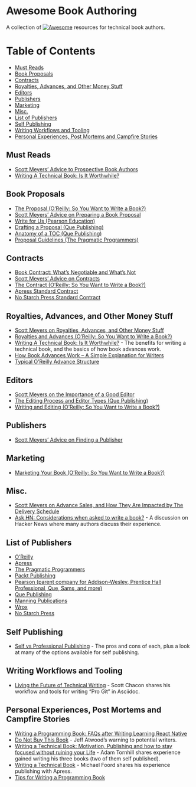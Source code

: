 Awesome Book Authoring
======================

A collection of [![Awesome](https://cdn.rawgit.com/sindresorhus/awesome/d7305f38d29fed78fa85652e3a63e154dd8e8829/media/badge.svg)](https://github.com/sindresorhus/awesome) resources for technical book authors.

Table of Contents
=================

-   [Must Reads](#must-reads)
-   [Book Proposals](#book-proposals)
-   [Contracts](#contracts)
-   [Royalties, Advances, and Other Money Stuff](#royalties-advances-and-other-money-stuff)
-   [Editors](#editors)
-   [Publishers](#publishers)
-   [Marketing](#marketing)
-   [Misc.](#misc)
-   [List of Publishers](#list-of-publishers)
-   [Self Publishing](#self-publishing)
-   [Writing Workflows and Tooling](#writing-workflows-and-tooling)
-   [Personal Experiences, Post Mortems and Campfire Stories](#personal-experiences-post-mortems-and-campfire-stories)

Must Reads
----------

-   [Scott Meyers’ Advice to Prospective Book Authors](http://www.aristeia.com/authorAdvice.html)
-   [Writing A Technical Book: Is It Worthwhile?](http://www.fasterj.com/articles/bookwriting.shtml)

Book Proposals
--------------

-   [The Proposal (O’Reilly: So You Want to Write a Book?)](http://web.archive.org/web/20130809065323/http://oreilly.com/oreilly/author/ch02.html)
-   [Scott Meyers’ Advice on Preparing a Book Proposal](http://www.aristeia.com/authorAdvice.html#bookProposal)
-   [Write for Us (Pearson Education)](http://www.informit.com/about/write_for_us.aspx)
-   [Drafting a Proposal (Que Publishing)](http://www.quepublishing.com/promotions/write-for-us-drafting-a-proposal-137677)
-   [Anatomy of a TOC (Que Publishing)](http://www.quepublishing.com/promotions/write-for-us-anatomy-of-a-toc-137678)
-   [Proposal Guidelines (The Pragmatic Programmers)](https://pragprog.com/write-for-us/proposal-guidelines)

Contracts
---------

-   [Book Contract: What’s Negotiable and What’s Not](http://www.writersdigest.com/online-editor/book-contract-whats-negotiable-and-whats-not)
-   [Scott Meyers’ Advice on Contracts](http://www.aristeia.com/authorAdvice.html#contracts)
-   [The Contract (O’Reilly: So You Want to Write a Book?)](http://web.archive.org/web/20130704110948/http://oreilly.com/oreilly/author/ch03.html)
-   [Apress Standard Contract](https://web.archive.org/web/20161010102603/http://www.apress.com/files/Apress_Contract.pdf)
-   [No Starch Press Standard Contract](https://www.nostarch.com/download/nspagreement.pdf)

Royalties, Advances, and Other Money Stuff
------------------------------------------

-   [Scott Meyers on Royalties, Advances, and Other Money Stuff](http://www.aristeia.com/authorAdvice.html#moneyStuff)
-   [Royalties and Advances (O’Reilly: So You Want to Write a Book?)](http://web.archive.org/web/20130704110948/http://oreilly.com/oreilly/author/ch03.html#royadv)
-   [Writing A Technical Book: Is It Worthwhile?](http://www.fasterj.com/articles/bookwriting.shtml) - The benefits for writing a technical book, and the basics of how book advances work.
-   [How Book Advances Work – A Simple Explanation for Writers](http://www.writersdigest.com/online-editor/how-book-advances-work-a-simple-explanation-for-writers)
-   [Typical O’Reilly Advance Structure](http://web.archive.org/web/20130704110948/http://oreilly.com/oreilly/author/ch03.html#advance)

Editors
-------

-   [Scott Meyers on the Importance of a Good Editor](http://www.aristeia.com/authorAdvice.html#publishersAndEditors)
-   [The Editing Process and Editor Types (Que Publishing)](http://www.quepublishing.com/promotions/write-for-us-the-editing-process-137679)
-   [Writing and Editing (O’Reilly: So You Want to Write a Book?)](http://web.archive.org/web/20130710213743/http://oreilly.com/oreilly/author/ch04.html)

Publishers
----------

-   [Scott Meyers’ Advice on Finding a Publisher](http://www.aristeia.com/authorAdvice.html#findingAPublisher)

Marketing
---------

-   [Marketing Your Book (O’Reilly: So You Want to Write a Book?)](http://web.archive.org/web/20130711002825/http://oreilly.com/oreilly/author/ch06.html)

Misc.
-----

-   [Scott Meyers on Advance Sales, and How They Are Impacted by The Delivery Schedule](http://www.aristeia.com/authorAdvice.html#schedule)
-   [Ask HN: Considerations when asked to write a book?](https://news.ycombinator.com/item?id=12118554) - A discussion on Hacker News where many authors discuss their experience.

List of Publishers
------------------

-   [O’Reilly](http://www.oreilly.com/work-with-us.html)
-   [Apress](http://www.apress.com/write-for-us/)
-   [The Pragmatic Programmers](https://write-with-us.pragprog.com/)
-   [Packt Publishing](http://authors.packtpub.com/)
-   [Pearson (parent company for Addison-Wesley, Prentice Hall Professional, Que, Sams, and more)](http://www.informit.com/about/write_for_us.aspx)
-   [Que Publishing](http://www.quepublishing.com/about/write_for_us.aspx)
-   [Manning Publications](https://www.manning.com/write-for-us)
-   [Wrox](http://www.wrox.com/WileyCDA/Section/id-105073.html)
-   [No Starch Press](https://www.nostarch.com/writeforus.htm)

Self Publishing
---------------

-   [Self vs Professional Publishing](https://medium.com/@davetron5000/self-vs-professional-publishing-c3397bd7defd#.lrfhasuo5) - The pros and cons of each, plus a look at many of the options available for self publishing.

Writing Workflows and Tooling
-----------------------------

-   [Living the Future of Technical Writing](https://medium.com/@chacon/living-the-future-of-technical-writing-2f368bd0a272#.8x6g1wxjb) - Scott Chacon shares his workflow and tools for writing “Pro Git” in Asciidoc.

Personal Experiences, Post Mortems and Campfire Stories
-------------------------------------------------------

-   [Writing a Programming Book: FAQs after Writing Learning React Native](https://medium.com/@brindelle/writing-a-programming-book-faqs-after-writing-learning-react-native-8a5ea8ce04e#.e85mhxolh)
-   [Do Not Buy This Book](http://blog.codinghorror.com/do-not-buy-this-book/) - Jeff Atwood’s warning to potential writers.
-   [Writing a Technical Book: Motivation, Publishing and how to stay focused without ruining your Life](http://www.adamtornhill.com/articles/writingbook/writingtechbook.htm) - Adam Tornhill shares experience gained writing his three books (two of them self published).
-   [Writing a Technical Book](http://www.voidspace.org.uk/python/articles/technical-writing.shtml) - Michael Foord shares his experience publishing with Apress.
-   [Tips for Writing a Programming Book](http://www.philosophicalgeek.com/2014/11/10/tips-for-writing-a-programming-book/)
